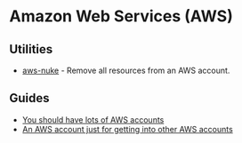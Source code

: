# Amazon Web Services (AWS)

## Utilities

- [aws-nuke](https://github.com/rebuy-de/aws-nuke) - Remove all resources from an AWS account.

## Guides

- [You should have lots of AWS accounts](https://webflow.src-bin.com/you-should-have-lots-of-aws-accounts)
- [An AWS account just for getting into other AWS accounts](https://webflow.src-bin.com/an-aws-account-just-for-getting-into-other-aws-accounts)
